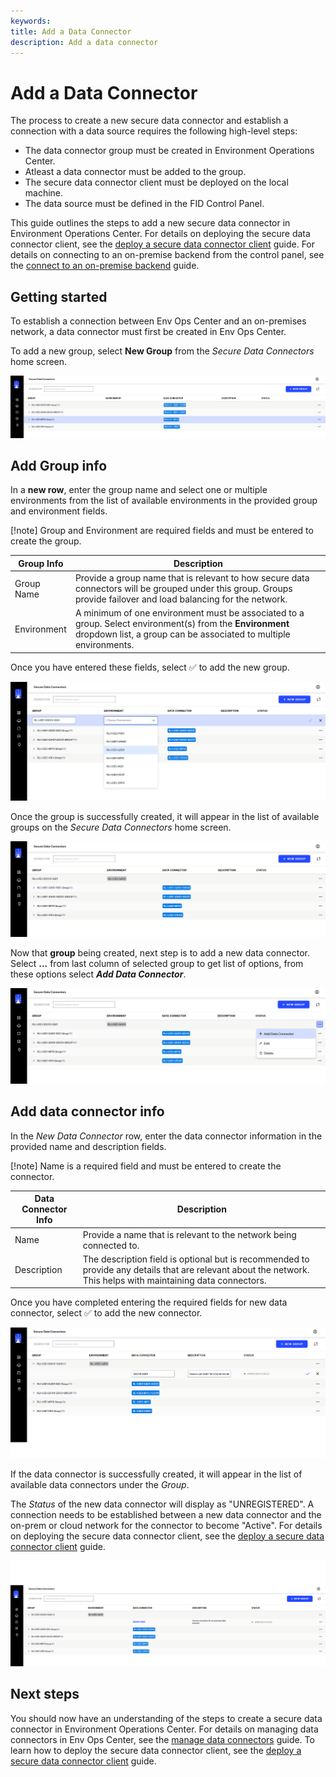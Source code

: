 ```yaml
---
keywords:
title: Add a Data Connector
description: Add a data connector
---
```

# Add a Data Connector

The process to create a new secure data connector and establish a connection with a data source requires the following high-level steps:

- The data connector group must be created in Environment Operations Center.
- Atleast a data connector must be added to the group.
- The secure data connector client must be deployed on the local machine.
- The data source must be defined in the FID Control Panel. 

This guide outlines the steps to add a new secure data connector in Environment Operations Center. For details on deploying the secure data connector client, see the [deploy a secure data connector client](deploy-sdc-client.md) guide. For details on connecting to an on-premise backend from the control panel, see the [connect to an on-premise backend](...) guide.

## Getting started

To establish a connection between Env Ops Center and an on-premises network, a data connector must first be created in Env Ops Center.

To add a new group, select **New Group** from the *Secure Data Connectors* home screen.

![image description](images/new-group.png)

## Add Group info

In a **new row**, enter the group name and select one or multiple environments from the list of available environments in the provided group and environment fields.

[!note] Group and Environment are required fields and must be entered to create the group.

| Group Info | Description |
| ------------------- | ----------- |
| Group Name | Provide a group name that is relevant to how secure data connectors will be grouped under this group. Groups provide failover and load balancing for the network. |
| Environment | A minimum of one environment must be associated to a group.  Select environment(s) from the **Environment** dropdown list, a group can be associated to multiple environments. |

Once you have entered these fields, select :white_check_mark: to add the new group.

![image description](images/save-group.png)

Once the group is successfully created, it will appear in the list of available groups on the *Secure Data Connectors* home screen.

![image description](images/new-group-created.png)

Now that **group** being created, next step is to add a new data connector. Select **...** from last column of selected group to get list of options, from these options select ***Add Data Connector***.

![image description](images/add-data-connector.png)

## Add data connector info

In the *New Data Connector* row, enter the data connector information in the provided name and description fields.

[!note] Name is a required field and must be entered to create the connector.

| Data Connector Info | Description |
| ------------------- | ----------- |
| Name | Provide a name that is relevant to the network being connected to. |
| Description | The description field is optional but is recommended to provide any details that are relevant about the network. This helps with maintaining data connectors. |

Once you have completed entering the required fields for new data connector, select :white_check_mark: to add the new connector.

![image description](images/save-connector.png)

If the data connector is successfully created, it will appear in the list of available data connectors under the *Group*.

The *Status* of the new data connector will display as "UNREGISTERED". A connection needs to be established between a new data connector and the on-prem or cloud network for the connector to become "Active". For details on deploying the secure data connector client, see the [deploy a secure data connector client](deploy-sdc-client.md) guide.

![image description](images/new-connector-created.png)

## Next steps

You should now have an understanding of the steps to create a secure data connector in Environment Operations Center. For details on managing data connectors in Env Ops Center, see the [manage data connectors](manage-data-connectors.md) guide. To learn how to deploy the secure data connector client, see the [deploy a secure data connector client](deploy-sdc-client.md) guide.
